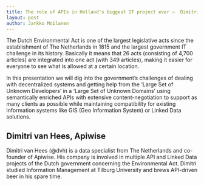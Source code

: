 ```yaml
---
title: The role of APIs in Holland's biggest IT project ever –  Dimitri van Hees
layout: post
author: Jarkko Moilanen
---
```


The Dutch Environmental Act is one of the largest legislative acts since the establishment of The Netherlands in 1815 and the largest government IT challenge in its history. Basically it means that 26 acts (consisting of 4,700 articles) are integrated into one act (with 349 articles), making it easier for everyone to see what is allowed at a certain location. 

In this presentation we will dig into the government’s challenges of dealing with decentralized systems and getting help from the ‘Large Set of Unknown Developers’ in a ‘Large Set of Unknown Domains’ using semantically enriched APIs with extensive content-negotiation to support as many clients as possible while maintaining compatibility for existing information systems like GIS (Geo Information System) or Linked Data solutions.

## Dimitri van Hees, Apiwise

Dimitri van Hees (@dvh) is a data specialist from The Netherlands and co-founder of Apiwise. His company is involved in multiple API and Linked Data projects of the Dutch government concerning the Environmental Act. Dimitri studied Information Management at Tilburg University and brews API-driven beer in his spare time.
